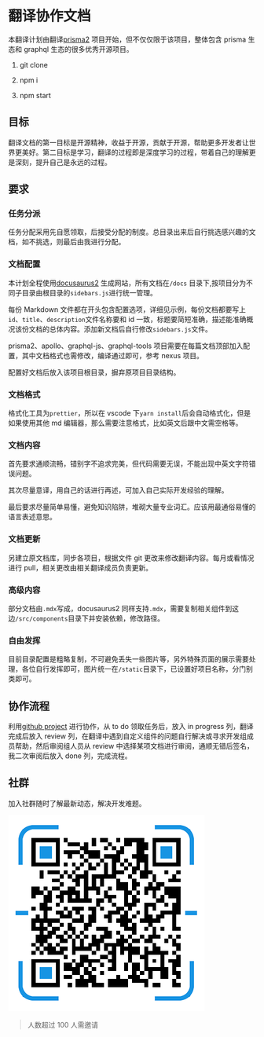 # 翻译协作文档

本翻译计划由翻译[prisma2](https://github.com/prisma/prisma2) 项目开始，但不仅仅限于该项目，整体包含 prisma 生态和 graphql 生态的很多优秀开源项目。

1. git clone

2. npm i

3. npm start

## 目标

翻译文档的第一目标是开源精神，收益于开源，贡献于开源，帮助更多开发者让世界更美好。第二目标是学习，翻译的过程即是深度学习的过程，带着自己的理解更是深刻，提升自己是永远的过程。

## 要求

### 任务分派

任务分配采用先自愿领取，后接受分配的制度。总目录出来后自行挑选感兴趣的文档，如不挑选，则最后由我进行分配。

### 文档配置

本计划全程使用[docusaurus2](https://v2.docusaurus.io/) 生成网站，所有文档在`/docs` 目录下,按项目分为不同子目录由根目录的`sidebars.js`进行统一管理。

每份 Markdown 文件都在开头包含配置选项，详细见示例，每份文档都要写上`id`、`title`、`description`文件名称要和 id 一致，标题要简短准确，描述能准确概况该份文档的总体内容。添加新文档后自行修改`sidebars.js`文件。

prisma2、apollo、graphql-js、graphql-tools 项目需要在每篇文档顶部加入配置，其中文档格式也需修改，编译通过即可，参考 nexus 项目。

配置好文档后放入该项目根目录，摒弃原项目目录结构。

### 文档格式

格式化工具为`prettier`，所以在 vscode 下`yarn install`后会自动格式化，但是如果使用其他 md 编辑器，那么需要注意格式，比如英文后跟中文需空格等。

### 文档内容

首先要求通顺流畅，错别字不追求完美，但代码需要无误，不能出现中英文字符错误问题。

其次尽量意译，用自己的话进行再述，可加入自己实际开发经验的理解。

最后要求尽量简单易懂，避免知识陷阱，堆砌大量专业词汇。应该用最通俗易懂的语言表述意思。

### 文档更新

另建立原文档库，同步各项目，根据文件 git 更改来修改翻译内容。每月或看情况进行 pull，相关更改由相关翻译成员负责更新。

### 高级内容

部分文档由`.mdx`写成，docusaurus2 同样支持`.mdx`，需要复制相关组件到这边`/src/components`目录下并安装依赖，修改路径。

### 自由发挥

目前目录配置是粗略复制，不可避免丢失一些图片等，另外特殊页面的展示需要处理，各位自行发挥即可，图片统一在`/static`目录下，已设置好项目名称，分门别类即可。

## 协作流程

利用[github project](https://github.com/prisma-cn/translation/projects/1) 进行协作，从 to do 领取任务后，放入 in progress 列，翻译完成后放入 review 列，在翻译中遇到自定义组件的问题自行解决或寻求开发组成员帮助，然后审阅组人员从 review 中选择某项文档进行审阅，通顺无错后签名，我二次审阅后放入 done 列，完成流程。

## 社群

加入社群随时了解最新动态，解决开发难题。

![qrcode](static/site/kwc.png)

> 人数超过 100 人需邀请

